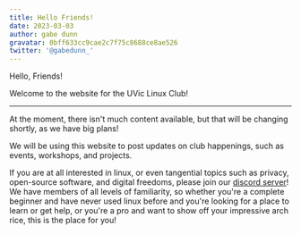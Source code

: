 ```yaml
---
title: Hello Friends!
date: 2023-03-03
author: gabe dunn
gravatar: 0bff633cc9cae2c7f75c8688ce8ae526
twitter: '@gabedunn_'
---
```


Hello, Friends!

Welcome to the website for the UVic Linux Club!

-----------------------------------------------

At the moment, there isn't much content available, but that will be changing
shortly, as we have big plans!

We will be using this website to post updates on club happenings, such as
events, workshops, and projects.

If you are at all interested in linux, or even tangential topics such as
privacy, open-source software, and digital freedoms, please join our
[discord server][0]! We have members of all levels of familiarity, so
whether you're a complete beginner and have never used linux before and
you're looking for a place to learn or get help, or you're a pro and want 
to show off your impressive arch rice, this is the place for you!

[0]: https://discord.gg/mjT5WjZQrH

